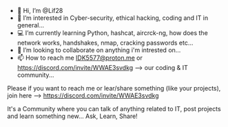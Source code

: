- 👋 Hi, I’m @Lif28
- 👀 I’m interested in Cyber-security, ethical hacking, coding and IT in general...
- 💻️ I’m currently learning Python, hashcat, aircrck-ng, how does the network works, handshakes, nmap, cracking passwords etc...
- 👥️ I’m looking to collaborate on anything i'm intrested on...
- 📫 How to reach me IDK5577@proton.me or https://discord.com/invite/WWAE3svdkg --> our coding & IT community...

Please if you want to reach me or lear/share something (like your projects), join here --> https://discord.com/invite/WWAE3svdkg

It's a Community where you can talk of anything related to IT, post projects and learn something new...
Ask, Learn, Share!
<!---
Lif28/Lif28 is a ✨ special ✨ repository because its `README.md` (this file) appears on your GitHub profile.
You can click the Preview link to take a look at your changes.
--->
